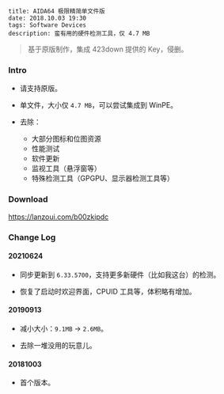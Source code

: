 ```
title: AIDA64 极限精简单文件版
date: 2018.10.03 19:30
tags: Software Devices
description: 蛮有用的硬件检测工具，仅 4.7 MB
```

> 基于原版制作，集成 423down 提供的 Key，侵删。

### Intro

- 请支持原版。

- 单文件，大小仅 `4.7 MB`，可以尝试集成到 WinPE。

- 去除：
  - 大部分图标和位图资源
  - 性能测试
  - 软件更新
  - 监视工具（悬浮窗等）
  - 特殊检测工具（GPGPU、显示器检测工具等）

### Download

<https://lanzoui.com/b00zkipdc>

### Change Log

#### 20210624

- 同步更新到 `6.33.5700`，支持更多新硬件（比如我这台）的检测。

- 恢复了启动时欢迎界面，CPUID 工具等，体积略有增加。

#### 20190913

- 减小大小：`9.1MB` -> `2.6MB`。

- 去除一堆没用的玩意儿。

#### 20181003

- 首个版本。
